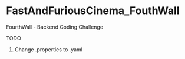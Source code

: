 # FastAndFuriousCinema_FouthWall

FourthWall - Backend Coding Challenge

TODO

1) Change .properties to .yaml